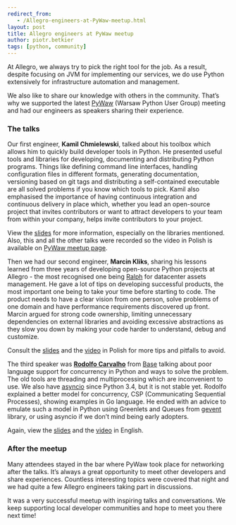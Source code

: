 ```yaml
---
redirect_from:
   - /Allegro-engineers-at-PyWaw-meetup.html
layout: post
title: Allegro engineers at PyWaw meetup
author: piotr.betkier
tags: [python, community]
---
```


At Allegro, we always try to pick the right tool for the job. As a result, despite focusing on JVM for implementing our
services, we do use Python extensively for infrastructure automation and management.

We also like to share our knowledge with others in the community. That’s why we supported the latest
[PyWaw](http://pywaw.org/42/) (Warsaw Python User Group) meeting and had our engineers as
speakers sharing their experience.

### The talks

Our first engineer, **Kamil Chmielewski**, talked about his toolbox which allows him to quickly build developer tools
in Python. He presented useful tools and libraries for developing, documenting and distributing Python programs. Things
like defining command line interfaces, handling configuration files in different formats, generating documentation,
versioning based on git tags and distributing a self-contained executable are all solved problems if you know which
tools to pick. Kamil also emphasised the importance of having continuous integration and continuous delivery in place which,
whether you lead an open-source project that invites contributors or want to attract developers to your team from within
your company, helps invite contributors to your project.

View the [slides](http://kamilchm.github.io/developer-experience/) for more information, especially on the libraries
mentioned. Also, this and all the other talks were recorded so the video in Polish is available on [PyWaw meetup page](http://pywaw.org/42).

Then we had our second engineer, **Marcin Kliks**, sharing his lessons learned from three years of developing open-source
Python projects at Allegro - the most recognised one being [Ralph](https://github.com/allegro/ralph) for datacenter
assets management. He gave a lot of tips on developing successful products, the most important one being to take your
time before starting to code. The product needs to have a clear vision from one person, solve problems of one domain and
have performance requirements discovered up front. Marcin argued for strong code ownership, limiting unnecessary
dependencies on external libraries and avoiding excessive abstractions as they slow you down by making your code
harder to understand, debug and customize.

Consult the [slides](http://pywaw.org/site_media/upload/slides/pywaw-42-droga-do-lepszego-oprogramowania.pdf) and
the [video](http://pywaw.org/42) in Polish for more tips and pitfalls to avoid.

The third speaker was [**Rodolfo Carvalho**](http://rodolfocarvalho.net/) from [Base](https://getbase.com/) talking
about poor language support for concurrency in Python and ways to solve the problem. The old tools are threading and
multiprocessing which are inconvenient to use. We also have [asyncio](https://docs.python.org/3/library/asyncio.html)
since Python 3.4, but it is not stable yet. Rodolfo explained a better model for concurrency,
CSP (Communicating Sequential Processes), showing examples in Go language. He ended with an advice to emulate such
a model in Python using Greenlets and Queues from [gevent](http://www.gevent.org/) library, or using asyncio if
we don’t mind being early adopters.

Again, view the [slides](http://www.slideshare.net/rhcarvalho/concurrency-in-python4k) and the [video](http://pywaw.org/42) in English.

### After the meetup

Many attendees stayed in the bar where PyWaw took place for networking after the talks. It’s always a great
opportunity to meet other developers and share experiences. Countless interesting topics were covered that night and
we had quite a few Allegro engineers taking part in discussions.

It was a very successful meetup with inspiring talks and conversations. We keep supporting local developer communities
and hope to meet you there next time!
